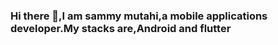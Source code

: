 ### Hi there 👋,I am sammy mutahi,a mobile applications developer.My stacks are,Android and flutter

<!--
**sammymutahigicheru/sammymutahigicheru** is a ✨ _special_ ✨ repository because its `README.md` (this file) appears on your GitHub profile.

- 🔭 I’m currently working on k24plus mobile application version 2
- 🌱 I’m currently learning advanced concepts in android development(100% kotlin) for a senior role and Data Structures and Algorithms
- 👯 I’m looking to collaborate on any open sourced android application
- 💬 Ask me about anything android,data structures and algorithms
- 📫 How to reach me: sammymutahi12@gmail.com,+254776601674
- ⚡ Fun fact: playing computer games,hiking,swimming and bicycle ridding
-->
